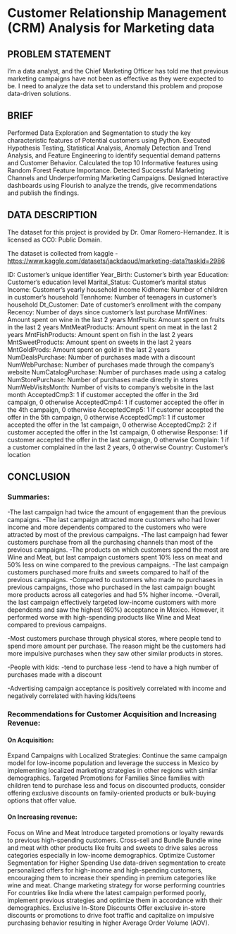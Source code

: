 # Customer Relationship Management (CRM) Analysis for Marketing data

## PROBLEM STATEMENT
I’m a data analyst, and the Chief Marketing Officer has told me that previous marketing campaigns have not been as effective as they were expected to be. I need to analyze the data set to understand this problem and propose data-driven solutions.

## BRIEF
Performed Data Exploration and Segmentation to study the key characteristic features of Potential customers using Python.
Executed Hypothesis Testing, Statistical Analysis, Anomaly Detection and Trend Analysis, and Feature Engineering to identify sequential demand patterns and Customer Behavior.
Calculated the top 10 Informative features using Random Forest Feature Importance.
Detected Successful Marketing Channels and Underperforming Marketing Campaigns.
Designed Interactive dashboards using Flourish to analyze the trends, give recommendations and publish the findings.

## DATA DESCRIPTION
The dataset for this project is provided by Dr. Omar Romero-Hernandez. It is licensed as CC0: Public Domain.

The dataset is collected from kaggle - https://www.kaggle.com/datasets/jackdaoud/marketing-data?taskId=2986

ID: Customer’s unique identifier
Year_Birth: Customer’s birth year
Education: Customer’s education level
Marital_Status: Customer’s marital status
Income: Customer’s yearly household income
Kidhome: Number of children in customer’s household
Tennhome: Number of teenagers in customer’s household
Dt_Customer: Date of customer’s enrollment with the company
Recency: Number of days since customer’s last purchase
MntWines: Amount spent on wine in the last 2 years
MntFruits: Amount spent on fruits in the last 2 years
MntMeatProducts: Amount spent on meat in the last 2 years
MntFishProducts: Amount spent on fish in the last 2 years
MntSweetProducts: Amount spent on sweets in the last 2 years
MntGoldProds: Amount spent on gold in the last 2 years
NumDealsPurchase: Number of purchases made with a discount
NumWebPurchase: Number of purchases made through the company’s website
NumCatalogPurchase: Number of purchases made using a catalog
NumStorePurchase: Number of purchases made directly in stores
NumWebVisitsMonth: Number of visits to company’s website in the last month
AcceptedCmp3: 1 if customer accepted the offer in the 3rd campaign, 0 otherwise
AcceptedCmp4: 1 if customer accepted the offer in the 4th campaign, 0 otherwise
AcceptedCmp5: 1 if customer accepted the offer in the 5th campaign, 0 otherwise
AcceptedCmp1: 1 if customer accepted the offer in the 1st campaign, 0 otherwise
AcceptedCmp2: 2 if customer accepted the offer in the 1st campaign, 0 otherwise
Response: 1 if customer accepted the offer in the last campaign, 0 otherwise
Complain: 1 if a customer complained in the last 2 years, 0 otherwise
Country: Customer’s location

## CONCLUSION
### Summaries:

-The last campaign had twice the amount of engagement than the previous campaigns.
  -The last campaign attracted more customers who had lower income and more dependents compared to the customers who were attracted by most of the previous campaigns.
  -The last campaign had fewer customers purchase from all the purchasing channels than most of the previous campaigns.
  -The products on which customers spend the most are Wine and Meat, but last campaign customers spent 10% less on meat and 50% less on wine compared to the previous campaigns.
  -The last campaign customers purchased more fruits and sweets compared to half of the previous campaigns.
  -Compared to customers who made no purchases in previous campaigns, those who purchased in the last campaign bought more products across all categories and had 5% higher income.
  -Overall, the last campaign effectively targeted low-income customers with more dependents and saw the highest (60%) acceptance in Mexico. However, it performed worse with high-spending products like Wine and Meat compared to previous campaigns.

-Most customers purchase through physical stores, where people tend to spend more amount per purchase. The reason might be the customers had more impulsive purchases when they saw other similar products in stores.

-People with kids:
  -tend to purchase less
  -tend to have a high number of purchases made with a discount

-Advertising campaign acceptance is positively correlated with income and negatively correlated with having kids/teens



### Recommendations for Customer Acquisition and Increasing Revenue:

#### On Acquisition:
Expand Campaigns with Localized Strategies:
Continue the same campaign model for low-income population and leverage the success in Mexico by implementing localized marketing strategies in other regions with similar demographics.
Targeted Promotions for Families
Since families with children tend to purchase less and focus on discounted products, consider offering exclusive discounts on family-oriented products or bulk-buying options that offer value.
#### On Increasing revenue:
Focus on Wine and Meat
Introduce targeted promotions or loyalty rewards to previous high-spending customers.
Cross-sell and Bundle
Bundle wine and meat with other products like fruits and sweets to drive sales across categories especially in low-income demographics.
Optimize Customer Segmentation for Higher Spending
Use data-driven segmentation to create personalized offers for high-income and high-spending customers, encouraging them to increase their spending in premium categories like wine and meat.
Change marketing strategy for worse performing countries
For countries like India where the latest campaign performed poorly, implement previous strategies and optimize them in accordance with their demographics.
Exclusive In-Store Discounts
Offer exclusive in-store discounts or promotions to drive foot traffic and capitalize on impulsive purchasing behavior resulting in higher Average Order Volume (AOV).


